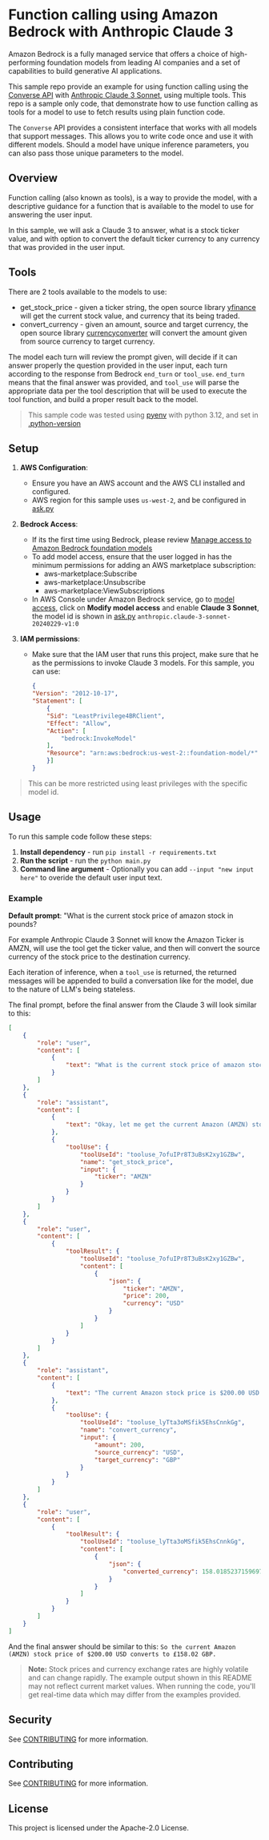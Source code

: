 # Function calling using Amazon Bedrock with Anthropic Claude 3

Amazon Bedrock is a fully managed service that offers a choice of high-performing foundation models from leading AI companies and a set of capabilities to build generative AI applications.

This sample repo provide an example for using function calling using the [Converse API](https://boto3.amazonaws.com/v1/documentation/api/latest/reference/services/bedrock-runtime/client/converse.html) with [Anthropic Claude 3 Sonnet](https://aws.amazon.com/about-aws/whats-new/2024/03/anthropics-claude-3-sonnet-model-amazon-bedrock/), using multiple tools. This repo is a sample only code, that demonstrate how to use function calling as tools for a model to use to fetch results using plain function code.

The `Converse` API provides a consistent interface that works with all models that support messages. This allows you to write code once and use it with different models. Should a model have unique inference parameters, you can also pass those unique parameters to the model.

## Overview

Function calling (also known as tools), is a way to provide the model, with a descriptive guidance for a function that is available to the model to use for answering the user input. 

In this sample, we will ask a Claude 3 to answer, what is a stock ticker value, and with option to convert the default ticker currency to any currency that was provided in the user input.

## Tools

There are 2 tools available to the models to use:

* get_stock_price - given a ticker string, the open source library [yfinance](https://pypi.org/project/yfinance/) will get the current stock value, and currency that its being traded.
* convert_currency - given an amount, source and target currency, the open source library [currencyconverter](https://pypi.org/project/currencyconverter/) will convert the amount given from source currency to target currency.

The model each turn will review the prompt given, will decide if it can answer properly the question provided in the user input, each turn according to the response from Bedrock `end_turn` or `tool_use`. `end_turn` means that the final answer was provided, and `tool_use` will parse the appropriate data per the tool description that will be used to execute the tool function, and build a proper result back to the model.

>This sample code was tested using [pyenv](https://github.com/pyenv/pyenv) with python 3.12, and set in [.python-version](.python-version)

## Setup

1. **AWS Configuration**:
    - Ensure you have an AWS account and the AWS CLI installed and configured.
    - AWS region for this sample uses `us-west-2`, and be configured in [ask.py](pkg/ask.py)

2. **Bedrock Access**:
    - If its the first time using Bedrock, please review [Manage access to Amazon Bedrock foundation models](https://docs.aws.amazon.com/bedrock/latest/userguide/model-access.html) 
    - To add model access, ensure that the user logged in has the minimum permissions for adding an AWS marketplace subscription:
        - aws-marketplace:Subscribe
        - aws-marketplace:Unsubscribe
        - aws-marketplace:ViewSubscriptions
    - In AWS Console under Amazon Bedrock service, go to [model access](https://us-west-2.console.aws.amazon.com/bedrock/home?region=us-west-2#/modelaccess), click on **Modify model access** and enable **Claude 3 Sonnet**, the model id is shown in [ask.py](ask.py) `anthropic.claude-3-sonnet-20240229-v1:0`

3. **IAM permissions**:
    - Make sure that the IAM user that runs this project, make sure that he as the permissions to invoke Claude 3 models.
    For this sample, you can use:

        ```json
        {
        "Version": "2012-10-17",
        "Statement": [
            {
            "Sid": "LeastPrivilege4BRClient",
            "Effect": "Allow",
            "Action": [
                "bedrock:InvokeModel"
            ],
            "Resource": "arn:aws:bedrock:us-west-2::foundation-model/*"
            }]
        }
        ```

>This can be more restricted using least privileges with the specific model id.

## Usage

To run this sample code follow these steps:

1. **Install dependency** - run `pip install -r requirements.txt` 
2. **Run the script** - run the `python main.py`
3. **Command line argument** - Optionally you can add `--input "new input here"` to overide the default user input text.

### Example

**Default prompt**: "What is the current stock price of amazon stock in pounds?

For example Anthropic Claude 3 Sonnet will know the Amazon Ticker is AMZN, will use the tool get the ticker value, and then will convert the source currency of the stock price to the destination currency.

Each iteration of inference, when a `tool_use` is returned, the returned messages will be appended to build a conversation like for the model, due to the nature of LLM's being stateless.

The final prompt, before the final answer from the Claude 3 will look similar to this:

```json
[
    {
        "role": "user",
        "content": [
            {
                "text": "What is the current stock price of amazon stock in pounds?"
            }
        ]
    },
    {
        "role": "assistant",
        "content": [
            {
                "text": "Okay, let me get the current Amazon (AMZN) stock price and convert it to British pounds for you:"
            },
            {
                "toolUse": {
                    "toolUseId": "tooluse_7ofuIPr8T3uBsK2xy1GZBw",
                    "name": "get_stock_price",
                    "input": {
                        "ticker": "AMZN"
                    }
                }
            }
        ]
    },
    {
        "role": "user",
        "content": [
            {
                "toolResult": {
                    "toolUseId": "tooluse_7ofuIPr8T3uBsK2xy1GZBw",
                    "content": [
                        {
                            "json": {
                                "ticker": "AMZN",
                                "price": 200,
                                "currency": "USD"
                            }
                        }
                    ]
                }
            }
        ]
    },
    {
        "role": "assistant",
        "content": [
            {
                "text": "The current Amazon stock price is $200.00 USD. To convert that to British pounds:"
            },
            {
                "toolUse": {
                    "toolUseId": "tooluse_lyTta3oMSfik5EhsCnnkGg",
                    "name": "convert_currency",
                    "input": {
                        "amount": 200,
                        "source_currency": "USD",
                        "target_currency": "GBP"
                    }
                }
            }
        ]
    },
    {
        "role": "user",
        "content": [
            {
                "toolResult": {
                    "toolUseId": "tooluse_lyTta3oMSfik5EhsCnnkGg",
                    "content": [
                        {
                            "json": {
                                "converted_currency": 158.0185237159697
                            }
                        }
                    ]
                }
            }
        ]
    }
]
```

And the final answer should be similar to this: `So the current Amazon (AMZN) stock price of $200.00 USD converts to £158.02 GBP.`

>**Note:** Stock prices and currency exchange rates are highly volatile and can change rapidly. The example output shown in this README may not reflect current market values. When running the code, you'll get real-time data which may differ from the examples provided.

## Security

See [CONTRIBUTING](CONTRIBUTING.md#security-issue-notifications) for more information.

## Contributing

See [CONTRIBUTING](CONTRIBUTING.md) for more information.


## License

This project is licensed under the Apache-2.0 License.

